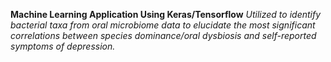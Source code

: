**Machine Learning Application Using Keras/Tensorflow**
_Utilized to identify bacterial taxa from oral microbiome data to elucidate the most significant correlations between species dominance/oral dysbiosis and self-reported symptoms of depression._

